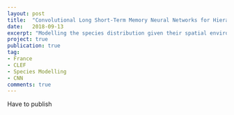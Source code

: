 ```yaml
---
layout: post
title:  "Convolutional Long Short-Term Memory Neural Networks for Hierarchical Species Prediction"
date:   2018-09-13
excerpt: "Modelling the species distribution given their spatial environmental features along with the species taxonomy."
project: true
publication: true
tag:
- France 
- CLEF
- Species Modelling
- CNN
comments: true
---
```

Have to publish
